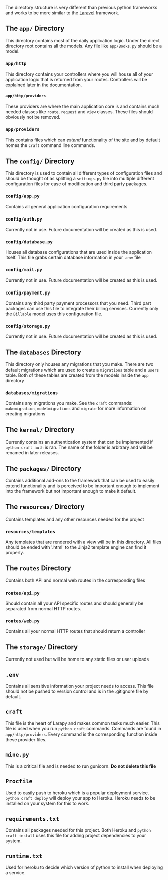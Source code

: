 The directory structure is very different than previous python frameworks and works to be more similar to the [Laravel](https://laravel.com/docs/5.5/structure) framework.

## The `app/` Directory

This directory contains most of the daily application logic. Under the direct directory root contains all the models. Any file like `app/Books.py` should be a model.

### `app/http`

This directory contains your controllers where you will house all of your application logic that is returned from your routes. Controllers will be explained later in the documentation.

#### `app/http/providers`

These providers are where the main application core is and contains much needed classes like `route`, `request` and `view` classes. These files should obviously not be removed.

### `app/providers`

This contains files which can *extend* functionality of the site and by default homes the `craft` command line commands.

## The `config/` Directory

This directory is used to contain all different types of configuration files and should be thought of as splitting a `settings.py` file into multiple different configuration files for ease of modification and third party packages.

### `config/app.py`

Contains all general application configuration requirements

### `config/auth.py`

Currently not in use. Future documentation will be created as this is used.

### `config/database.py`

Houses all database configurations that are used inside the application itself. This file grabs certain database
information in your `.env` file

### `config/mail.py`

Currently not in use. Future documentation will be created as this is used.

### `config/payment.py`

Contains any third party payment processors that you need. Third part packages can use this file to integrate their billing services. Currently only the `Billable` model uses this configuration file. 

### `config/storage.py`

Currently not in use. Future documentation will be created as this is used.

## The `databases` Directory

This directory only houses any migrations that you make. There are two default migrations which are used to create a `migrations` table and a `users` table. Both of these tables are created from the models inside the `app` directory

### `databases/migrations`

Contains any migrations you make. See the `craft` commands: `makemigration`, `modelmigrations` and `migrate` for more information on creating migrations

## The `kernal/` Directory

Currently contains an authentication system that can be implemented if `python craft auth` is ran. The name of the folder is arbitrary and will be renamed in later releases.

## The `packages/` Directory

Contains additional add-ons to the framework that can be used to easily extend functionality and is perceived to be important enough to implement into the framework but not important enough to make it default.

## The `resources/` Directory

Contains templates and any other resources needed for the project

### `resources/templates`

Any templates that are rendered with a view will be in this directory. All files should be ended with '.html' to the Jinja2 template engine can find it properly.

## The `routes` Directory

Contains both API and normal web routes in the corresponding files

### `routes/api.py`

Should contain all your API specific routes and should generally be separated from normal HTTP routes.

### `routes/web.py`

Contains all your normal HTTP routes that should return a controller

## The `storage/` Directory

Currently not used but will be home to any static files or user uploads

## `.env`

Contains all sensitive information your project needs to access. This file should not be pushed to version control and is in the .gitignore file by default.

## `craft` 

This file is the heart of Larapy and makes common tasks much easier. This file is used when you run `python craft` commands. Commands are found in `app/http/providers`. Every command is the corresponding function inside these provider files.

## `mine.py` 

This is a critical file and is needed to run gunicorn. **Do not delete this file**

## `Procfile`

Used to easily push to heroku which is a popular deployment service. `python craft deploy` will deploy your app to Heroku. Heroku needs to be installed on your system for this to work.

## `requirements.txt`

Contains all packages needed for this project. Both Heroku and `python craft install` uses this file for adding project dependencies to your system.

## `runtime.txt`

Used for heroku to decide which version of python to install when deploying a service.